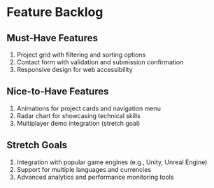 # Feature Backlog

## Must-Have Features

1. Project grid with filtering and sorting options
2. Contact form with validation and submission confirmation
3. Responsive design for web accessibility

## Nice-to-Have Features

1. Animations for project cards and navigation menu
2. Radar chart for showcasing technical skills
3. Multiplayer demo integration (stretch goal)

## Stretch Goals

1. Integration with popular game engines (e.g., Unity, Unreal Engine)
2. Support for multiple languages and currencies
3. Advanced analytics and performance monitoring tools
